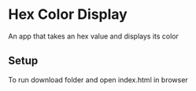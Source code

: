 # Hex Color Display

An app that takes an hex value and displays its color 

## Setup
To run download folder and open index.html in browser

